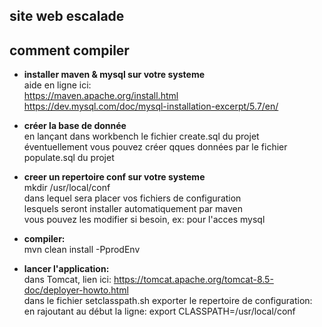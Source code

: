## site web escalade


## comment compiler

* __installer maven & mysql sur votre systeme__<br/>
  aide en ligne ici:<br/>
  https://maven.apache.org/install.html<br/>
  https://dev.mysql.com/doc/mysql-installation-excerpt/5.7/en/<br/>

* __créer la base de donnée__<br />
  en lançant dans workbench le fichier create.sql du projet<br/>
  éventuellement vous pouvez créer qques données par le fichier populate.sql du projet<br/>

* __creer un repertoire conf sur votre systeme__<br />
  mkdir /usr/local/conf<br/>
  dans lequel sera placer vos fichiers de configuration<br/>
  lesquels seront installer automatiquement par maven<br/>
  vous pouvez les modifier si besoin, ex: pour l'acces mysql<br/>

* __compiler:__<br/>
  mvn clean install -PprodEnv<br />

* __lancer l'application:__<br/>
  dans Tomcat, lien ici: https://tomcat.apache.org/tomcat-8.5-doc/deployer-howto.html<br/>
  dans le fichier setclasspath.sh exporter le repertoire de configuration:<br/>
  en rajoutant au début la ligne: export CLASSPATH=/usr/local/conf